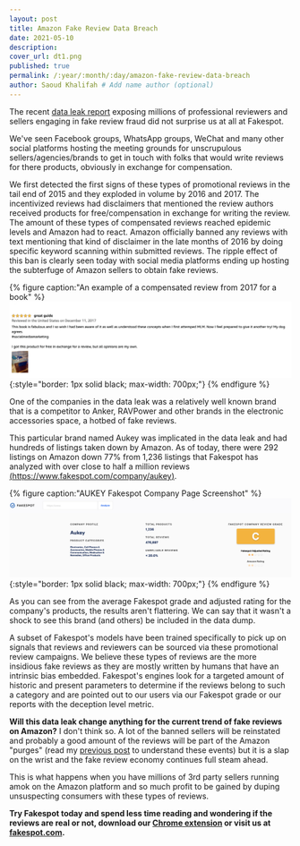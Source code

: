 ```yaml
---
layout: post
title: Amazon Fake Review Data Breach
date: 2021-05-10
description: 
cover_url: dt1.png
published: true
permalink: /:year/:month/:day/amazon-fake-review-data-breach
author: Saoud Khalifah # Add name author (optional)
---
```


The recent [data leak report](https://www.safetydetectives.com/blog/amazon-reviews-leak-report/) exposing millions of professional reviewers and sellers engaging in fake review fraud did not surprise us at all at Fakespot. 

We've seen Facebook groups, WhatsApp groups, WeChat and many other social platforms hosting the meeting grounds for unscrupulous sellers/agencies/brands to get in touch with folks that would write reviews for there products, obviously in exchange for compensation. 

We first detected the first signs of these types of promotional reviews in the tail end of 2015 and they exploded in volume by 2016 and 2017. The incentivized reviews had disclaimers that mentioned the review authors received products for free/compensation in exchange for writing the review. The amount of these types of compensated reviews reached epidemic levels and Amazon had to react. Amazon officially banned any reviews with text mentioning that kind of disclaimer in the late months of 2016 by doing specific keyword scanning within submitted reviews. The ripple effect of this ban is clearly seen today with social media platforms ending up hosting the subterfuge of Amazon sellers to obtain fake reviews.


{% figure caption:"An example of a compensated review from 2017 for a book" %}
![An example of a compensated review from 2017 for a book](/assets/img/compensated_review.png){:style="border: 1px solid black; max-width: 700px;"}
{% endfigure %}


One of the companies in the data leak was a relatively well known brand that is a competitor to Anker, RAVPower and other brands in the electronic accessories space, a hotbed of fake reviews. 

This particular brand named Aukey was implicated in the data leak and had hundreds of listings taken down by Amazon. As of today, there were 292 listings on Amazon down 77% from 1,236 listings that Fakespot has analyzed with over close to half a million reviews [(https://www.fakespot.com/company/aukey)](https://www.fakespot.com/company/aukey).

{% figure caption:"AUKEY Fakespot Company Page Screenshot" %}
![AUKEY Fakespot Company Page Screenshot](/assets/img/auk.png){:style="border: 1px solid black; max-width: 700px;"}
{% endfigure %}

As you can see from the average Fakespot grade and adjusted rating for the company's products, the results aren't flattering. We can say that it wasn't a shock to see this brand (and others) be included in the data dump.

A subset  of Fakespot's models have been trained specifically to pick up on signals that reviews and reviewers can be sourced via these promotional review campaigns. We believe these types of reviews are the more insidious fake reviews as they are mostly written by humans that have an intrinsic bias embedded. Fakespot's engines look for a targeted amount of historic and present parameters to determine if the reviews belong to such a category and are pointed out to our users via our Fakespot grade or our reports with the deception level metric.

**Will this data leak change anything for the current trend of fake reviews on Amazon?** I don't think so. A lot of the banned sellers will be reinstated and probably a good amount of the reviews will be part of the Amazon "purges" (read my [previous post](https://saoudkhalifah.com/2020/10/19/lets-talk-about-fake-reviews-part-1) to understand these events) but it is a slap on the wrist and the fake review economy continues full steam ahead. 

This is what happens when you have millions of 3rd party sellers running amok on the Amazon platform and so much profit to be gained by duping unsuspecting consumers with these types of reviews.

**Try Fakespot today and spend less time reading and wondering if the reviews are real or not, download our [Chrome extension](https://chrome.google.com/webstore/detail/fakespot-analyze-fake-ama/nakplnnackehceedgkgkokbgbmfghain) or visit us at [fakespot.com](https://www.fakespot.com).**
